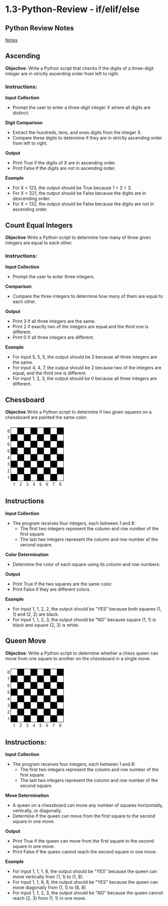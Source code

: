# 1.3-Python-Review - if/elif/else

## Python Review Notes
[Notes](https://drive.google.com/drive/folders/1qjB9FMWxZHhXOouDr0D22zN7S0-rF4_w?usp=sharing)

## Ascending
**Objective**: Write a Python script that checks if the digits of a three-digit integer are in strictly ascending order from left to right.

### Instructions:

**Input Collection**

- Prompt the user to enter a three-digit integer X where all digits are distinct.

**Digit Comparison**
- Extract the hundreds, tens, and ones digits from the integer X.
- Compare these digits to determine if they are in strictly ascending order from left to right.

**Output**
- Print True if the digits of X are in ascending order.
- Print False if the digits are not in ascending order.

**Example**
- For X = 123, the output should be True because 1 < 2 < 3.
- For X = 321, the output should be False because the digits are in descending order.
- For X = 132, the output should be False because the digits are not in ascending order.

## Count Equal Integers
**Objective**
Write a Python script to determine how many of three given integers are equal to each other.

### Instructions:
**Input Collection**
- Prompt the user to enter three integers.

**Comparison**
- Compare the three integers to determine how many of them are equal to each other.

**Output**
- Print 3 if all three integers are the same.
- Print 2 if exactly two of the integers are equal and the third one is different.
- Print 0 if all three integers are different.

**Example**
- For input 5, 5, 5, the output should be 3 because all three integers are the same.
- For input 4, 4, 7, the output should be 2 because two of the integers are equal, and the third one is different.
- For input 1, 2, 3, the output should be 0 because all three integers are different.

##  Chessboard
**Objective**
Write a Python script to determine if two given squares on a chessboard are painted the same color.

![Chessboard](chessboard.png)

## Instructions
**Input Collection**
- The program receives four integers, each between 1 and 8:
    - The first two integers represent the column and row number of the first square.
    - The last two integers represent the column and row number of the second square.

**Color Determination**
- Determine the color of each square using its column and row numbers:

**Output**
- Print True if the two squares are the same color.
- Print False if they are different colors.

**Example**
- For input 1, 1, 2, 2, the output should be "YES" because both squares (1, 1) and (2, 2) are black.
- For input 1, 1, 2, 3, the output should be "NO" because square (1, 1) is black and square (2, 3) is white.

## Queen Move
**Objective**:
Write a Python script to determine whether a chess queen can move from one square to another on the chessboard in a single move.

![Chessboard](chessboard.png)

## Instructions:
**Input Collection**
- The program receives four integers, each between 1 and 8:
    - The first two integers represent the column and row number of the first square.
    - The last two integers represent the column and row number of the second square.
    
**Move Determination**
- A queen on a chessboard can move any number of squares horizontally, vertically, or diagonally.
- Determine if the queen can move from the first square to the second square in one move.

**Output**
- Print True if the queen can move from the first square to the second square in one move.
- Print False if the queen cannot reach the second square in one move.

**Example**
- For input 1, 1, 1, 8, the output should be "YES" because the queen can move vertically from (1, 1) to (1, 8).
- For input 1, 1, 8, 8, the output should be "YES" because the queen can move diagonally from (1, 1) to (8, 8).
- For input 1, 1, 2, 3, the output should be "NO" because the queen cannot reach (2, 3) from (1, 1) in one move.